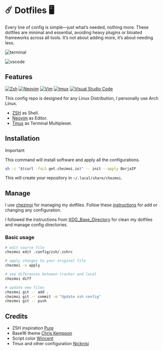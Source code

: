 # ☄️ Dotfiles 🖥

Every line of config is simple—just what’s needed, nothing more. These dotfiles are minimal and essential, avoiding heavy plugins or bloated frameworks across all tools. It’s not about adding more, it’s about needing less.

![terminal](https://github.com/user-attachments/assets/16a1f8c7-5fcc-41eb-be54-10279750adc4)

![vscode](https://github.com/user-attachments/assets/f8a44e04-230a-4c6d-afbc-6a7ceb3d8c8f)

## Features
<!-- https://github.com/inttter/md-badges -->

[![Zsh](https://img.shields.io/badge/Zsh-F15A24?style=for-the-badge&logo=zsh&logoColor=fff)](#) [![Neovim](https://img.shields.io/badge/Neovim-57A143?style=for-the-badge&logo=neovim&logoColor=fff)](#) [![Vim](https://img.shields.io/badge/Vim-%2311AB00.svg?style=for-the-badge&logo=vim&logoColor=white)](#) [![tmux](https://img.shields.io/badge/tmux-1BB91F?style=for-the-badge&logo=tmux&logoColor=fff)](#) [![Visual Studio Code](https://custom-icon-badges.demolab.com/badge/Visual%20Studio%20Code-0078d7.svg?style=for-the-badge&logo=vsc&logoColor=white)](#)

This config repo is designed for any Linux Distribution, I personally use Arch Linux. 

- [ZSH](https://wiki.archlinux.org/index.php/Zsh) as Shell.
- [Neovim](https://wiki.archlinux.org/index.php/Neovim) as Editor.
- [Tmux](https://wiki.archlinux.org/index.php/Tmux) as Terminal Multiplexer.

## Installation

>[!important]
>
> This command will install software and apply all the configurations.
> ```bash
> sh -c "$(curl -fsLS get.chezmoi.io)" -- init --apply BorjaIP
>```

This will create your repository in `~/.local/share/chezmoi`.

## Manage

I use [chezmoi](https://www.chezmoi.io/) for managing my dotfiles. Follow these [instructions](https://jerrynsh.com/how-to-manage-dotfiles-with-chezmoi/) for add or changing any configuration.

I followed the instructions from [XDG_Base_Directory](https://wiki.archlinux.org/index.php/XDG_Base_Directory) for clean my dotfiles and manage config directories.

### Basic usage

```bash
# edit source file
chezmoi edit .config/zsh/.zshrc

# apply changes to your original file
chezmoi -v apply

# see diferences between tracker and local
chezmoi diff

# update new files
chezmoi git -- add .
chezmoi git -- commit -m "Update zsh config"
chezmoi git -- push
```

## Credits

- ZSH inspiration [Pure](https://github.com/sindresorhus/pure)
- Base16 theme [Chris Kempson](https://github.com/chriskempson/base16)
- Script color [Wincent](https://github.com/wincent/wincent)
- Tmux and other configuration [Nicknisi](https://github.com/nicknisi/dotfiles)
